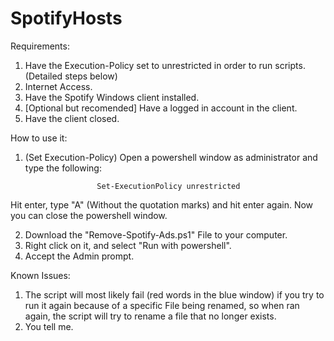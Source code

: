 # SpotifyHosts

Requirements: 

1. Have the Execution-Policy set to unrestricted in order to run scripts. (Detailed steps below)
2. Internet Access.
3. Have the Spotify Windows client installed.
4. [Optional but recomended] Have a logged in account in the client.
5. Have the client closed.

How to use it:

1. (Set Execution-Policy) Open a powershell window as administrator and type the following: 

                       Set-ExecutionPolicy unrestricted

  Hit enter, type "A" (Without the quotation marks) and hit enter again. Now you can close the powershell window.

2. Download the "Remove-Spotify-Ads.ps1" File to your computer.
3. Right click on it, and select "Run with powershell".
4. Accept the Admin prompt.

Known Issues:

1. The script will most likely fail (red words in the blue window) if you try to run it again because of a specific File being renamed, so when ran again, the script will try to rename a file that no longer exists.
2. You tell me.

